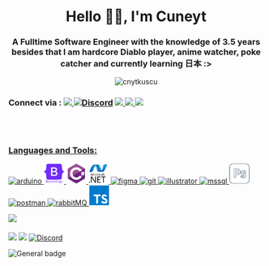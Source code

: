  
<h1 align="center">Hello 🙋‍♂️, I'm Cuneyt</h1>
<h3 align="center">A Fulltime Software Engineer with the knowledge of 3.5 years besides that I am hardcore Diablo player, anime watcher, poke catcher and currently learning 日本 :></h3>

<p align="center"> <img src="https://komarev.com/ghpvc/?username=cnytkuscu&label=Profile%20views&color=blue&style=flat" alt="cnytkuscu" /> </p>
 

<h3 align="left">Connect via : 
  <a href="https://www.linkedin.com/in/cnytkuscu/"><img src="https://img.shields.io/badge/LinkedIn-0077B5">
  <a href="https://discord.gg/9XJ72Qk"><img src="https://img.shields.io/static/v1?logo=discord&label=&message=Join My Discord&color=36393f&style=flat" alt="Discord"></a>
  <a href="https://twitter.com/CuneytTheGreat"><img src="https://img.shields.io/badge/Twitter-1DA1F2">
  <a href="https://www.instagram.com/cnytkuscu/"><img src="https://img.shields.io/badge/Instagram-E4405F"> 
  <a href="https://t.me/CuneytKuscu"><img src="https://img.shields.io/badge/Telegram-Online-green.svg">      
    
</h3>
</br></br> 

<h3 align="left">Languages and Tools:</h3>
<p align="left"> <a href="https://www.arduino.cc/" target="_blank" rel="noreferrer"> <img src="https://cdn.worldvectorlogo.com/logos/arduino-1.svg" alt="arduino" width="40" height="40"/> </a> <a href="https://getbootstrap.com" target="_blank" rel="noreferrer"> <img src="https://raw.githubusercontent.com/devicons/devicon/master/icons/bootstrap/bootstrap-plain-wordmark.svg" alt="bootstrap" width="40" height="40"/> </a> <a href="https://www.w3schools.com/cs/" target="_blank" rel="noreferrer"> <img src="https://raw.githubusercontent.com/devicons/devicon/master/icons/csharp/csharp-original.svg" alt="csharp" width="40" height="40"/> </a> <a href="https://dotnet.microsoft.com/" target="_blank" rel="noreferrer"> <img src="https://raw.githubusercontent.com/devicons/devicon/master/icons/dot-net/dot-net-original-wordmark.svg" alt="dotnet" width="40" height="40"/> </a> <a href="https://www.figma.com/" target="_blank" rel="noreferrer"> <img src="https://www.vectorlogo.zone/logos/figma/figma-icon.svg" alt="figma" width="40" height="40"/> </a> <a href="https://git-scm.com/" target="_blank" rel="noreferrer"> <img src="https://www.vectorlogo.zone/logos/git-scm/git-scm-icon.svg" alt="git" width="40" height="40"/> </a> <a href="https://www.adobe.com/in/products/illustrator.html" target="_blank" rel="noreferrer"> <img src="https://www.vectorlogo.zone/logos/adobe_illustrator/adobe_illustrator-icon.svg" alt="illustrator" width="40" height="40"/> </a> <a href="https://www.microsoft.com/en-us/sql-server" target="_blank" rel="noreferrer"> <img src="https://www.svgrepo.com/show/303229/microsoft-sql-server-logo.svg" alt="mssql" width="40" height="40"/> </a> <a href="https://www.photoshop.com/en" target="_blank" rel="noreferrer"> <img src="https://raw.githubusercontent.com/devicons/devicon/master/icons/photoshop/photoshop-line.svg" alt="photoshop" width="40" height="40"/> </a> <a href="https://postman.com" target="_blank" rel="noreferrer"> <img src="https://www.vectorlogo.zone/logos/getpostman/getpostman-icon.svg" alt="postman" width="40" height="40"/> </a> <a href="https://www.rabbitmq.com" target="_blank" rel="noreferrer"> <img src="https://www.vectorlogo.zone/logos/rabbitmq/rabbitmq-icon.svg" alt="rabbitMQ" width="40" height="40"/> </a> <a href="https://www.typescriptlang.org/" target="_blank" rel="noreferrer"> <img src="https://raw.githubusercontent.com/devicons/devicon/master/icons/typescript/typescript-original.svg" alt="typescript" width="40" height="40"/> </a> </p>
  
![](https://github-readme-stats.vercel.app/api/top-langs/?username=cnytkuscu&theme=dark&hide_border=false&include_all_commits=false&count_private=false&layout=compact)
  </br></br>
  <img src="https://img.shields.io/badge/Windows-0078D6">
  <img src="https://img.shields.io/badge/C%23-239120">
  <a href="https://discord.gg/geJF43E"><img src="https://img.shields.io/static/v1?logo=discord&label=&message=Join My Discord&color=36393f&style=flat" alt="Discord"></a>
 
![General badge](https://img.shields.io/badge/BATTLE.NET-Tyenuc2818-green.svg)
 
